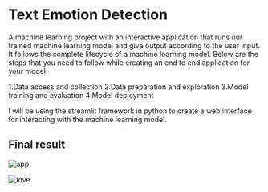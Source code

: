 # Text Emotion Detection
A machine learning project with an interactive application that runs our trained machine learning model and give output according to the user input. 
It follows the complete lifecycle of a machine learning model. Below are the steps that you need to follow while creating an end to end application for your model:

1.Data access and collection
2.Data preparation and exploration
3.Model training and evaluation
4.Model deployment

I will be using the streamlit framework in python to create a web interface for interacting with the machine learning model.

## Final result
![app](https://github.com/RmBenjy/Text-Emotion-Detection/assets/136175741/db48d37c-b618-484e-88d0-7ab01fa67d5b)

![love](https://github.com/RmBenjy/Text-Emotion-Detection/assets/136175741/ce15e082-e425-40e3-8f52-79b5203d33a7)
